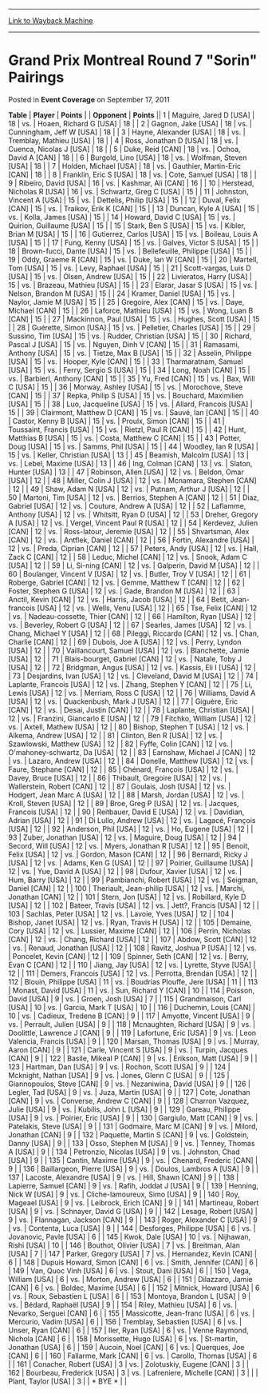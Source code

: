 
---
[Link to Wayback Machine](https://web.archive.org/web/20220118033619/https://magic.wizards.com/en/articles/archive/event-coverage/grand-prix-montreal-round-7-sorin-pairings-2011-09-17)

[_metadata_:description]:- "TablePlayerPoints OpponentPoints 1Maguire, Jared D [USA] 18vs.Hoaen, Richard G [USA] 18 2Gagnon, Jake [USA] 18vs.Cunningham, Jeff W [USA] 18 3Hayne, Alexander [USA] 18vs.Tremblay, Mathieu [USA] 18 4Ross, Jonathan D [USA] 18vs.Cuenca, Nicolas J [USA] 18 5Duke, Reid [CAN] 18vs.Ochoa, David A [CAN] 18 6Burgold, Lino [USA] 18vs.Wolfman, Steven [USA] 18 7Holden, Michael [USA]"
[_metadata_:generator]:- "Drupal 7 (http://drupal.org)"
[_metadata_:node]:- "450616"
[_metadata_:publish_date]:- "2011-09-17"
[_metadata_:source]:- "div-main-content"
[_metadata_:title]:- "Grand Prix Montreal Round 7 `Sorin` Pairings"
[_metadata_:wayback_capture_timestamp]:- "2022-01-18 03:36:19"
[_metadata_:wayback_raw_url]:- "https://web.archive.org/web/20220118033619id_/https://magic.wizards.com/en/articles/archive/event-coverage/grand-prix-montreal-round-7-sorin-pairings-2011-09-17"
[_metadata_:wayback_url]:- "https://magic.wizards.com/en/articles/archive/event-coverage/grand-prix-montreal-round-7-sorin-pairings-2011-09-17"
---


Grand Prix Montreal Round 7 "Sorin" Pairings
============================================



 Posted in **Event Coverage**
 on September 17, 2011 












 **Table** | **Player** | **Points** |  | **Opponent** | **Points** ||  1 | Maguire, Jared D [USA] |  18 | vs. | Hoaen, Richard G [USA] |  18 |
|  2 | Gagnon, Jake [USA] |  18 | vs. | Cunningham, Jeff W [USA] |  18 |
|  3 | Hayne, Alexander [USA] |  18 | vs. | Tremblay, Mathieu [USA] |  18 |
|  4 | Ross, Jonathan D [USA] |  18 | vs. | Cuenca, Nicolas J [USA] |  18 |
|  5 | Duke, Reid [CAN] |  18 | vs. | Ochoa, David A [CAN] |  18 |
|  6 | Burgold, Lino [USA] |  18 | vs. | Wolfman, Steven [USA] |  18 |
|  7 | Holden, Michael [USA] |  18 | vs. | Gauthier, Martin-Eric [CAN] |  18 |
|  8 | Franklin, Eric S [USA] |  18 | vs. | Cote, Samuel [USA] |  18 |
|  9 | Ribeiro, David [USA] |  16 | vs. | Kashmar, Ali [CAN] |  16 |
|  10 | Herstead, Nicholas R [USA] |  16 | vs. | Schwartz, Greg C [USA] |  15 |
|  11 | Johnston, Vincent A [USA] |  15 | vs. | Dettelis, Philip [USA] |  15 |
|  12 | Duval, Felix [CAN] |  15 | vs. | Traikov, Erik K [CAN] |  15 |
|  13 | Duncan, Kyle A [USA] |  15 | vs. | Kolla, James [USA] |  15 |
|  14 | Howard, David C [USA] |  15 | vs. | Quirion, Guillaume [USA] |  15 |
|  15 | Stark, Ben S [USA] |  15 | vs. | Kibler, Brian M [USA] |  15 |
|  16 | Gutierrez, Carlos [USA] |  15 | vs. | Boileau, Louis A [USA] |  15 |
|  17 | Fung, Kenny [USA] |  15 | vs. | Galves, Victor S [USA] |  15 |
|  18 | Brown-fucci, Dante [USA] |  15 | vs. | Bellefeuille, Philippe [USA] |  15 |
|  19 | Oddy, Graeme R [CAN] |  15 | vs. | Duke, Ian W [CAN] |  15 |
|  20 | Martell, Tom [USA] |  15 | vs. | Levy, Raphael [USA] |  15 |
|  21 | Scott-vargas, Luis D [USA] |  15 | vs. | Olsen, Andrew [USA] |  15 |
|  22 | Livieratos, Harry [USA] |  15 | vs. | Brazeau, Mathieu [USA] |  15 |
|  23 | Elarar, Jasar S [USA] |  15 | vs. | Nelson, Brandon M [USA] |  15 |
|  24 | Kramer, Daniel [USA] |  15 | vs. | Naylor, Jamie M [USA] |  15 |
|  25 | Gregoire, Alex [CAN] |  15 | vs. | Daye, Michael [CAN] |  15 |
|  26 | Laforce, Mathieu [USA] |  15 | vs. | Wong, Luan B [CAN] |  15 |
|  27 | Mackinnon, Paul [USA] |  15 | vs. | Hughes, Scott [USA] |  15 |
|  28 | Guérette, Simon [USA] |  15 | vs. | Pelletier, Charles [USA] |  15 |
|  29 | Sussino, Tim [USA] |  15 | vs. | Rudder, Christian [USA] |  15 |
|  30 | Richard, Pascal J [USA] |  15 | vs. | Nguyen, Dinh V [CAN] |  15 |
|  31 | Ramasami, Anthony [USA] |  15 | vs. | Tietze, Max B [USA] |  15 |
|  32 | Asselin, Philippe [USA] |  15 | vs. | Hooper, Kyle [CAN] |  15 |
|  33 | Tharmaratnam, Samuel [USA] |  15 | vs. | Ferry, Sergio S [USA] |  15 |
|  34 | Long, Noah [CAN] |  15 | vs. | Barbierl, Anthony [CAN] |  15 |
|  35 | Yu, Fred [CAN] |  15 | vs. | Bax, Will C [USA] |  15 |
|  36 | Morway, Ashley [USA] |  15 | vs. | Morochove, Steve [CAN] |  15 |
|  37 | Repka, Philip S [USA] |  15 | vs. | Bouchard, Maximilien [USA] |  15 |
|  38 | Luo, Jacqueline [USA] |  15 | vs. | Allard, Francois [USA] |  15 |
|  39 | Clairmont, Matthew D [CAN] |  15 | vs. | Sauvé, Ian [CAN] |  15 |
|  40 | Castor, Kenny B [USA] |  15 | vs. | Proulx, Simon [CAN] |  15 |
|  41 | Toussaint, Francis [USA] |  15 | vs. | Rietzl, Paul R [CAN] |  15 |
|  42 | Hunt, Matthias B [USA] |  15 | vs. | Costa, Matthew C [CAN] |  15 |
|  43 | Potter, Doug [USA] |  15 | vs. | Samms, Phil [USA] |  15 |
|  44 | Woodley, Ian R [USA] |  15 | vs. | Keller, Christian [USA] |  13 |
|  45 | Beamish, Malcolm [USA] |  13 | vs. | Lebel, Maxime [USA] |  13 |
|  46 | Ing, Colman [CAN] |  13 | vs. | Slaton, Hunter [USA] |  13 |
|  47 | Robinson, Allen [USA] |  12 | vs. | Beldon, Omar [USA] |  12 |
|  48 | Miller, Colin J [USA] |  12 | vs. | Mcnamara, Stephen [CAN] |  12 |
|  49 | Shaw, Adam N [USA] |  12 | vs. | Putnam, Arthur J [USA] |  12 |
|  50 | Martoni, Tim [USA] |  12 | vs. | Berrios, Stephen A [CAN] |  12 |
|  51 | Diaz, Gabriel [USA] |  12 | vs. | Couture, Andrew A [USA] |  12 |
|  52 | Laflamme, Anthony [USA] |  12 | vs. | Whitsitt, Ryan D [USA] |  12 |
|  53 | Dreher, Gregory A [USA] |  12 | vs. | Vergel, Vincent Paul R [USA] |  12 |
|  54 | Kerdevez, Julien [CAN] |  12 | vs. | Ross-latour, Jeremie [USA] |  12 |
|  55 | Shvartsman, Alex [CAN] |  12 | vs. | Antflek, Daniel [CAN] |  12 |
|  56 | Fortin, Alexandre [USA] |  12 | vs. | Preda, Ciprian [CAN] |  12 |
|  57 | Peters, Andy [USA] |  12 | vs. | Hall, Zack C [CAN] |  12 |
|  58 | Leduc, Michel [CAN] |  12 | vs. | Snook, Adam C [USA] |  12 |
|  59 | Li, Si-ning [CAN] |  12 | vs. | Galperin, David M [USA] |  12 |
|  60 | Boulanger, Vincent V [USA] |  12 | vs. | Butler, Troy V [USA] |  12 |
|  61 | Roberge, Gabriel [CAN] |  12 | vs. | Gemme, Matthew T [CAN] |  12 |
|  62 | Foster, Stephen G [USA] |  12 | vs. | Gade, Brandon M [USA] |  12 |
|  63 | Anctil, Kevin [CAN] |  12 | vs. | Harris, Jacob [USA] |  12 |
|  64 | Betit, Jean-francois [USA] |  12 | vs. | Wells, Venu [USA] |  12 |
|  65 | Tse, Felix [CAN] |  12 | vs. | Nadeau-cossette, Thier [CAN] |  12 |
|  66 | Hamilton, Ryan [USA] |  12 | vs. | Beverley, Robert G [USA] |  12 |
|  67 | Searles, James [USA] |  12 | vs. | Chang, Michael Y [USA] |  12 |
|  68 | Pileggi, Riccardo [CAN] |  12 | vs. | Chan, Charlie [CAN] |  12 |
|  69 | Dubois, Joe A [USA] |  12 | vs. | Perry, Lyndon [USA] |  12 |
|  70 | Vaillancourt, Samuel [USA] |  12 | vs. | Blanchette, Jamie [USA] |  12 |
|  71 | Blais-bourget, Gabriel [CAN] |  12 | vs. | Natale, Toby J [USA] |  12 |
|  72 | Bridgman, Angus [USA] |  12 | vs. | Kassis, Eli I [USA] |  12 |
|  73 | Desjardins, Ivan [USA] |  12 | vs. | Cleveland, David M [USA] |  12 |
|  74 | Laplante, Francois [USA] |  12 | vs. | Zhang, Stephen Y [CAN] |  12 |
|  75 | Li, Lewis [USA] |  12 | vs. | Merriam, Ross C [USA] |  12 |
|  76 | Williams, David A [USA] |  12 | vs. | Quackenbush, Mark J [USA] |  12 |
|  77 | Giguère, Eric [CAN] |  12 | vs. | Desai, Justin [CAN] |  12 |
|  78 | Laplante, Christian [USA] |  12 | vs. | Franzini, Giancarlo E [USA] |  12 |
|  79 | Fitchko, William [USA] |  12 | vs. | Axtell, Mathew [USA] |  12 |
|  80 | Bishop, Stephen T [USA] |  12 | vs. | Alkema, Andrew [USA] |  12 |
|  81 | Clinton, Ben R [USA] |  12 | vs. | Szawlowski, Matthew [USA] |  12 |
|  82 | Fyffe, Colin [CAN] |  12 | vs. | O'mahoney-schwartz, Da [USA] |  12 |
|  83 | Earnshaw, Michael J [CAN] |  12 | vs. | Lazaro, Andrew [USA] |  12 |
|  84 | Donelle, Matthew [USA] |  12 | vs. | Faure, Stephane [CAN] |  12 |
|  85 | Chénard, François [USA] |  12 | vs. | Davey, Bruce [USA] |  12 |
|  86 | Thibault, Gregoire [USA] |  12 | vs. | Wallerstein, Robert [CAN] |  12 |
|  87 | Goulais, Josh [USA] |  12 | vs. | Hodgert, Jean Marc A [USA] |  12 |
|  88 | Marsh, Jordan [USA] |  12 | vs. | Kroll, Steven [USA] |  12 |
|  89 | Broe, Greg P [USA] |  12 | vs. | Jacques, Francois [USA] |  12 |
|  90 | Reitbauer, David E [USA] |  12 | vs. | Davidian, Adrian [USA] |  12 |
|  91 | Di Lullo, Andrew [USA] |  12 | vs. | Lagacé, François [USA] |  12 |
|  92 | Anderson, Phil [USA] |  12 | vs. | Ho, Eugene [USA] |  12 |
|  93 | Zuber, Jonathan [USA] |  12 | vs. | Maguire, Doug [USA] |  12 |
|  94 | Secord, Will [USA] |  12 | vs. | Myers, Jonathan R [USA] |  12 |
|  95 | Benoit, Felix [USA] |  12 | vs. | Gordon, Mason [CAN] |  12 |
|  96 | Bernardi, Ricky J [USA] |  12 | vs. | Adams, Ken G [USA] |  12 |
|  97 | Poirier, Guillaume [USA] |  12 | vs. | Yue, David A [USA] |  12 |
|  98 | Dufour, Xavier [USA] |  12 | vs. | Hum, Barry [USA] |  12 |
|  99 | Pambianchi, Robert [USA] |  12 | vs. | Seigman, Daniel [CAN] |  12 |
| 100 | Theriault, Jean-philip [USA] |  12 | vs. | Marchi, Jonathan [CAN] |  12 |
| 101 | Stern, Jon [USA] |  12 | vs. | Robillard, Kyle D [USA] |  12 |
| 102 | Bateer, Travis [USA] |  12 | vs. | Jett?, Francis [USA] |  12 |
| 103 | Sachlas, Peter [USA] |  12 | vs. | Lavoie, Yves [USA] |  12 |
| 104 | Bishop, Janet [USA] |  12 | vs. | Ryan, Travis H [USA] |  12 |
| 105 | Demaine, Cory [USA] |  12 | vs. | Lussier, Maxime [CAN] |  12 |
| 106 | Perrin, Nicholas [CAN] |  12 | vs. | Chang, Richard [USA] |  12 |
| 107 | Abdow, Scott [CAN] |  12 | vs. | Renaud, Jonathan [USA] |  12 |
| 108 | Ravitz, Joshua P [USA] |  12 | vs. | Poncelet, Kevin [CAN] |  12 |
| 109 | Spinner, Seth [CAN] |  12 | vs. | Berry, Evan C [CAN] |  12 |
| 110 | Jiang, Jay [USA] |  12 | vs. | Lyrette, Styve [USA] |  12 |
| 111 | Demers, Francois [USA] |  12 | vs. | Perrotta, Brendan [USA] |  12 |
| 112 | Blouin, Philippe [USA] |  11 | vs. | Boudrias Plouffe, Jere [USA] |  11 |
| 113 | Monast, David [USA] |  11 | vs. | Sun, Richard Y [CAN] |  10 |
| 114 | Poisson, David [USA] |  9 | vs. | Groen, Josh [USA] |  7 |
| 115 | Grandmaison, Carl [USA] |  10 | vs. | Garcia, Mark T [USA] |  10 |
| 116 | Duchemin, Louis [CAN] |  10 | vs. | Cadieux, Tredene B [CAN] |  9 |
| 117 | Amyotte, Vincent [USA] |  9 | vs. | Perrault, Julien [USA] |  9 |
| 118 | Mcnaughten, Richard [USA] |  9 | vs. | Doolittle, Lawrence J [CAN] |  9 |
| 119 | Lafortune, Eric [USA] |  9 | vs. | Leon Valencia, Francis [USA] |  9 |
| 120 | Marsan, Thomas [USA] |  9 | vs. | Murray, Aaron [CAN] |  9 |
| 121 | Carle, Vincent S [USA] |  9 | vs. | Turpin, Jacques [CAN] |  9 |
| 122 | Basile, Mikeal P [CAN] |  9 | vs. | Erikson, Matt [USA] |  9 |
| 123 | Hartman, Dan [USA] |  9 | vs. | Rochon, Scott [USA] |  9 |
| 124 | Mcknight, Nathan [USA] |  9 | vs. | Jones, Glenn C [USA] |  9 |
| 125 | Giannopoulos, Steve [CAN] |  9 | vs. | Nezaniwina, David [USA] |  9 |
| 126 | Legler, Tad [USA] |  9 | vs. | Juza, Martin [USA] |  9 |
| 127 | Cote, Jonathan [CAN] |  9 | vs. | Converse, Andrew C [CAN] |  9 |
| 128 | Charron Vazquez, Julie [USA] |  9 | vs. | Kubilis, John L [USA] |  9 |
| 129 | Gareau, Philippe [USA] |  9 | vs. | Poirier, Eric [USA] |  9 |
| 130 | Gargiulo, Matt [CAN] |  9 | vs. | Patelakis, Steve [USA] |  9 |
| 131 | Godmaire, Marc M [CAN] |  9 | vs. | Milord, Jonathan [CAN] |  9 |
| 132 | Paquette, Martin S [CAN] |  9 | vs. | Goldstein, Danny [USA] |  9 |
| 133 | Osso, Stephen M [USA] |  9 | vs. | Tenney, Thomas A [USA] |  9 |
| 134 | Petronzio, Nicolas [USA] |  9 | vs. | Johnston, Chad [USA] |  9 |
| 135 | Cantin, Maxime [USA] |  9 | vs. | Chenard, Frederic [CAN] |  9 |
| 136 | Baillargeon, Pierre [USA] |  9 | vs. | Doulos, Lambros A [USA] |  9 |
| 137 | Lacoste, Alexandre [USA] |  9 | vs. | Hill, Shawn [CAN] |  9 |
| 138 | Lapierre, Samuel [CAN] |  9 | vs. | Rafih, Joddat J [USA] |  9 |
| 139 | Henning, Nick W [USA] |  9 | vs. | Cliche-lamoureux, Simo [USA] |  9 |
| 140 | Roy, Mageael [USA] |  9 | vs. | Leibrock, Erich [CAN] |  9 |
| 141 | Martineau, Robert [USA] |  9 | vs. | Schnayer, David G [USA] |  9 |
| 142 | Lesage, Robert [USA] |  9 | vs. | Flannagan, Jackson [CAN] |  9 |
| 143 | Roger, Alexander C [USA] |  9 | vs. | Contenta, Luca [USA] |  9 |
| 144 | Desforges, Philippe [USA] |  6 | vs. | Jovanovic, Pavle [USA] |  6 |
| 145 | Kwok, Dale [USA] |  10 | vs. | Nijhawan, Rishi [USA] |  10 |
| 146 | Bouthot, Olivier [USA] |  7 | vs. | Breitman, Alan [USA] |  7 |
| 147 | Parker, Gregory [USA] |  7 | vs. | Hernandez, Kevin [CAN] |  6 |
| 148 | Dupuis Howard, Simon [CAN] |  6 | vs. | Smith, Jennifer [CAN] |  6 |
| 149 | Van, Quoc Vinh [USA] |  6 | vs. | Stout, Dani [USA] |  6 |
| 150 | Vega, William [USA] |  6 | vs. | Morton, Andrew [USA] |  6 |
| 151 | Dilazzaro, Jamie [CAN] |  6 | vs. | Boldec, Maxime [USA] |  6 |
| 152 | Mitnick, Howard [USA] |  6 | vs. | Roux, Sebastien L [USA] |  6 |
| 153 | Montoya, Brandon L [USA] |  9 | vs. | Bédard, Raphaël [USA] |  9 |
| 154 | Riley, Mathieu [USA] |  6 | vs. | Nevarko, Serguei [CAN] |  6 |
| 155 | Massicotte, Jean-franc [USA] |  6 | vs. | Mercurio, Vadim [USA] |  6 |
| 156 | Tremblay, Sebastien [USA] |  6 | vs. | Unser, Ryan [CAN] |  6 |
| 157 | Iler, Ryan [USA] |  6 | vs. | Venne Raymond, Nichola [CAN] |  6 |
| 158 | Morissette, Hugo [USA] |  6 | vs. | St-martin, Jonathan [USA] |  6 |
| 159 | Aucoin, Noel [CAN] |  6 | vs. | Querques, Joe [CAN] |  6 |
| 160 | Fallarme, Mark [CAN] |  6 | vs. | Carollo, Thomas [USA] |  6 |
| 161 | Conacher, Robert [USA] |  3 | vs. | Zolotuskiy, Eugene [CAN] |  3 |
| 162 | Bourbeau, Frederick [USA] |  3 | vs. | Lafreniere, Michelle [CAN] |  3 |
|  | Plant, Taylor [USA] |  3 |  | \* BYE \* |  |







